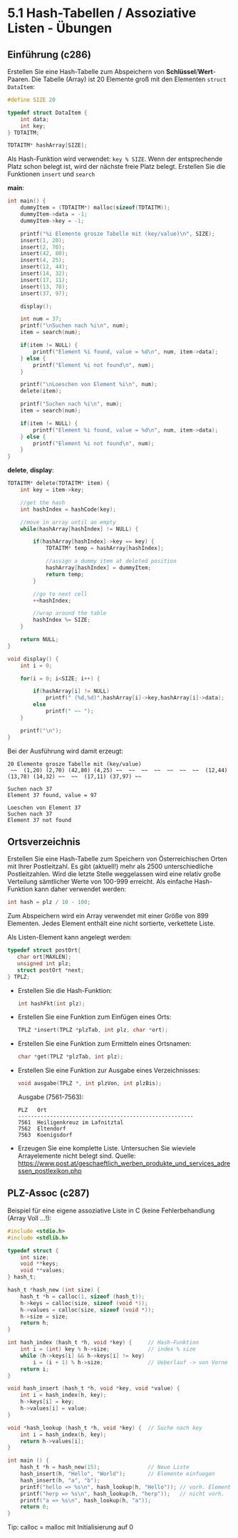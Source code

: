 # 5.1 Hash-Tabellen / Assoziative Listen - Übungen

## Einführung (c286)

Erstellen Sie eine Hash-Tabelle zum Abspeichern von **Schlüssel**/**Wert**-Paaren. Die Tabelle (Array) ist 20 Elemente groß mit den Elementen `struct DataItem`:

```c
#define SIZE 20

typedef struct DataItem {
    int data;
    int key;
} TDTAITM;

TDTAITM* hashArray[SIZE];
```

Als Hash-Funktion wird verwendet: `key % SIZE`. Wenn der entsprechende Platz schon belegt ist, wird der nächste freie Platz belegt. Erstellen Sie die Funktionen `insert` und `search`

**main**:

```c
int main() {
    dummyItem = (TDTAITM*) malloc(sizeof(TDTAITM));
    dummyItem->data = -1;
    dummyItem->key = -1;

    printf("%i Elemente grosze Tabelle mit (key/value)\n", SIZE);
    insert(1, 20);
    insert(2, 70);
    insert(42, 80);
    insert(4, 25);
    insert(12, 44);
    insert(14, 32);
    insert(17, 11);
    insert(13, 78);
    insert(37, 97);

    display();

    int num = 37;
    printf("\nSuchen nach %i\n", num);
    item = search(num);

    if(item != NULL) {
        printf("Element %i found, value = %d\n", num, item->data);
    } else {
        printf("Element %i not found\n", num);
    }

    printf("\nLoeschen von Element %i\n", num);
    delete(item);

    printf("Suchen nach %i\n", num);
    item = search(num);

    if(item != NULL) {
        printf("Element %i found, value = %d\n", num, item->data);
    } else {
        printf("Element %i not found\n", num);
    }
}
```

**delete**, **display**:

```c
TDTAITM* delete(TDTAITM* item) {
    int key = item->key;

    //get the hash
    int hashIndex = hashCode(key);

    //move in array until an empty
    while(hashArray[hashIndex] != NULL) {

        if(hashArray[hashIndex]->key == key) {
            TDTAITM* temp = hashArray[hashIndex];

            //assign a dummy item at deleted position
            hashArray[hashIndex] = dummyItem;
            return temp;
        }

        //go to next cell
        ++hashIndex;

        //wrap around the table
        hashIndex %= SIZE;
    }

    return NULL;
}

void display() {
    int i = 0;

    for(i = 0; i<SIZE; i++) {

        if(hashArray[i] != NULL)
            printf(" (%d,%d)",hashArray[i]->key,hashArray[i]->data);
        else
            printf(" ~~ ");
    }

    printf("\n");
}
```

Bei der Ausführung wird damit erzeugt:

```
20 Elemente grosze Tabelle mit (key/value)
 ~~  (1,20) (2,70) (42,80) (4,25) ~~  ~~  ~~  ~~  ~~  ~~  ~~  (12,44) (13,78) (14,32) ~~  ~~  (17,11) (37,97) ~~

Suchen nach 37
Element 37 found, value = 97

Loeschen von Element 37
Suchen nach 37
Element 37 not found
```

## Ortsverzeichnis

Erstellen Sie eine Hash-Tabelle zum Speichern von Österreichischen Orten mit Ihrer Postleitzahl. Es gibt (aktuell!) mehr als 2500 unterschiedliche Postleitzahlen. Wird die letzte Stelle weggelassen wird eine relativ große Verteilung sämtlicher Werte von 100-999 erreicht. Als einfache Hash-Funktion kann daher verwendet werden:

```c++
int hash = plz / 10 - 100;
```

Zum Abspeichern wird ein Array verwendet mit einer Größe von 899 Elementen. Jedes Element enthält eine nicht sortierte, verkettete Liste.

Als Listen-Element kann angelegt werden:

```c++
typedef struct postOrt{
   char ort[MAXLEN];
   unsigned int plz;
   struct postOrt *next;
} TPLZ;
```

- Erstellen Sie die Hash-Funktion:

  ```c++
  int hashFkt(int plz);
  ```

- Erstellen Sie eine Funktion zum Einfügen eines Orts:

  ```c++
  TPLZ *insert(TPLZ *plzTab, int plz, char *ort);
  ```

- Erstellen Sie eine Funktion zum Ermitteln eines Ortsnamen:

  ```c++
  char *get(TPLZ *plzTab, int plz);
  ```

- Erstellen Sie eine Funktion zur Ausgabe eines Verzeichnisses:

  ```c++
  void ausgabe(TPLZ *, int plzVon, int plzBis);
  ```

  Ausgabe (7561-7563):

  ```
  PLZ 	Ort
  -------------------------------------------------------
  7561	Heiligenkreuz im Lafnitztal
  7562	Eltendorf
  7563	Koenigsdorf
  ```

- Erzeugen Sie eine komplette Liste. Untersuchen Sie wieviele Arrayelemente nicht belegt sind.
  Quelle: <https://www.post.at/geschaeftlich_werben_produkte_und_services_adressen_postlexikon.php>

## PLZ-Assoc (c287)

Beispiel für eine eigene assoziative Liste in C (keine Fehlerbehandlung (Array Voll ...!):

```c
#include <stdio.h>
#include <stdlib.h>

typedef struct {
    int size;
    void **keys;
    void **values;
} hash_t;

hash_t *hash_new (int size) {
    hash_t *h = calloc(1, sizeof (hash_t));
    h->keys = calloc(size, sizeof (void *));
    h->values = calloc(size, sizeof (void *));
    h->size = size;
    return h;
}

int hash_index (hash_t *h, void *key) { 	// Hash-Funktion
    int i = (int) key % h->size;			// index % size
    while (h->keys[i] && h->keys[i] != key)
        i = (i + 1) % h->size;				// Ueberlauf -> von Vorne
    return i;
}

void hash_insert (hash_t *h, void *key, void *value) {
    int i = hash_index(h, key);
    h->keys[i] = key;
    h->values[i] = value;
}

void *hash_lookup (hash_t *h, void *key) {	// Suche nach key
    int i = hash_index(h, key);
    return h->values[i];
}

int main () {
    hash_t *h = hash_new(15);				// Neue Liste
    hash_insert(h, "Hello", "World");		// Elemente einfuegen
    hash_insert(h, "a", "b");
    printf("hello => %s\n", hash_lookup(h, "Hello")); // vorh. Element Suchen
    printf("herp => %s\n", hash_lookup(h, "herp"));   // nicht vorh.
    printf("a => %s\n", hash_lookup(h, "a"));
    return 0;
}
```

Tip: calloc = malloc mit Initialisierung auf 0